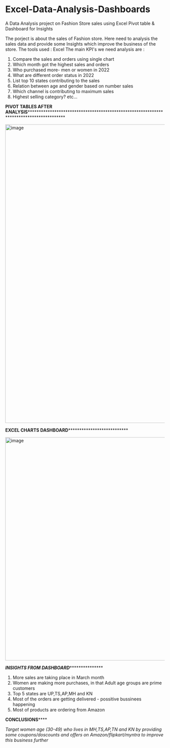 # Excel-Data-Analysis-Dashboards
A Data Analysis project on Fashion Store sales using Excel Pivot table &amp; Dashboard for Insights

The porject is about the sales of Fashion store. Here need to analysis the sales data and provide some Insights which improve the business of the store.
The tools used : Excel 
The main KPI's we need analysis are :
01) Compare the sales and orders using single chart
02) Which month got the highest sales and orders
03) Who purchased more- men or women in 2022
04) What are different order status in 2022
05) List top 10 states contributing to the sales
06) Relation between age and gender based on number sales
07) Which channel is contributing to maximum sales
08) Highest selling category? etc...




********PIVOT TABLES AFTER ANALYSIS************************************************************************************************



<img width="944" alt="image" src="https://github.com/Krishnalee007/Excel-Data-Analysis-Dashboards/assets/143306126/75f7feb8-cf90-4148-886d-e009458bee9a">




********************************************EXCEL CHARTS DASHBOARD***********************************************************************

<img width="706" alt="image" src="https://github.com/Krishnalee007/Excel-Data-Analysis-Dashboards/assets/143306126/d413b676-6e09-4eb5-a384-684c3a041414">


*******************************************************INSIGHTS FROM DASHBOARD**********************************************************************



01) More sales are taking place in March month							
02) Women are making more purchases, in that Adult age groups are prime customers							
03) Top 5 states are UP,TS,AP,MH and KN							
04) Most of the orders are getting delivered - possitive bussinees happening							
05) Most of products are ordering from Amazon							



******************CONCLUSIONS**********************

														
*Target women age (30-49) who lives in MH,TS,AP,TN and KN by providing some coupons/doscounts and offers on Amazon/flipkart/myntra to improve this business further*															


